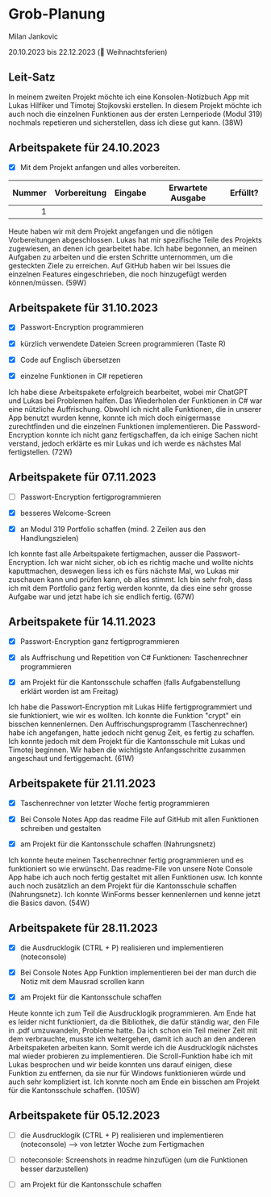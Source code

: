 # Grob-Planung

Milan Jankovic

20.10.2023 bis 22.12.2023 (🎄 Weihnachtsferien)

## Leit-Satz

In meinem zweiten Projekt möchte ich eine Konsolen-Notizbuch App mit Lukas Hilfiker und Timotej Stojkovski erstellen. In diesem Projekt möchte ich auch noch die einzelnen Funktionen aus der ersten Lernperiode (Modul 319) nochmals repetieren und sicherstellen, dass ich diese gut kann. (38W)

## Arbeitspakete für 24.10.2023

- [x] Mit dem Projekt anfangen und alles vorbereiten.

| Nummer | Vorbereitung | Eingabe | Erwartete Ausgabe | Erfüllt? |
| ------:| ------------ | ------- | ----------------- | -------- |
| 1      |              |         |                   |          |

Heute haben wir mit dem Projekt angefangen und die nötigen Vorbereitungen abgeschlossen. Lukas hat mir spezifische Teile des Projekts zugewiesen, an denen ich gearbeitet habe. Ich habe begonnen, an meinen Aufgaben zu arbeiten und die ersten Schritte unternommen, um die gesteckten Ziele zu erreichen. Auf GitHub haben wir bei Issues die einzelnen Features eingeschrieben, die noch hinzugefügt werden können/müssen. (59W)

## Arbeitspakete für 31.10.2023

- [x] Passwort-Encryption programmieren

- [x] kürzlich verwendete Dateien Screen programmieren (Taste R)

- [x] Code auf Englisch übersetzen

- [x] einzelne Funktionen in C# repetieren

Ich habe diese Arbeitspakete erfolgreich bearbeitet, wobei mir ChatGPT und Lukas bei Problemen halfen. Das Wiederholen der Funktionen in C# war eine nützliche Auffrischung. Obwohl ich nicht alle Funktionen, die in unserer App benutzt wurden kenne, konnte ich mich doch einigermasse zurechtfinden und die einzelnen Funktionen implementieren. Die Password-Encryption konnte ich nicht ganz fertigschaffen, da ich einige Sachen nicht verstand, jedoch erklärte es mir Lukas und ich werde es nächstes Mal fertigstellen. (72W)

## Arbeitspakete für 07.11.2023

- [ ] Passwort-Encryption fertigprogrammieren

- [x] besseres Welcome-Screen
      
- [x] an Modul 319 Portfolio schaffen (mind. 2 Zeilen aus den Handlungszielen)

Ich konnte fast alle Arbeitspakete fertigmachen, ausser die Passwort-Encryption. Ich war nicht sicher, ob ich es richtig mache und wollte nichts kaputtmachen, deswegen liess ich es fürs nächste Mal, wo Lukas mir zuschauen kann und prüfen kann, ob alles stimmt. Ich bin sehr froh, dass ich mit dem Portfolio ganz fertig werden konnte, da dies eine sehr grosse Aufgabe war und jetzt habe ich sie endlich fertig. (67W)

## Arbeitspakete für 14.11.2023

- [x] Passwort-Encryption ganz fertigprogrammieren

- [x] als Auffrischung und Repetition von C# Funktionen: Taschenrechner programmieren 
      
- [x] am Projekt für die Kantonsschule schaffen (falls Aufgabenstellung erklärt worden ist am Freitag)

Ich habe die Passwort-Encryption mit Lukas Hilfe fertigprogrammiert und sie funktioniert, wie wir es wollten. Ich konnte die Funktion "crypt" ein bisschen kennenlernen. Den Auffrischungsprogramm (Taschenrechner) habe ich angefangen, hatte jedoch nicht genug Zeit, es fertig zu schaffen. Ich konnte jedoch mit dem Projekt für die Kantonsschule mit Lukas und Timotej beginnen. Wir haben die wichtigste Anfangsschritte zusammen angeschaut und fertiggemacht. (61W)

## Arbeitspakete für 21.11.2023

- [x] Taschenrechner von letzter Woche fertig programmieren

- [x] Bei Console Notes App das readme File auf GitHub mit allen Funktionen schreiben und gestalten

- [x] am Projekt für die Kantonsschule schaffen (Nahrungsnetz)

Ich konnte heute meinen Taschenrechner fertig programmieren und es funktioniert so wie erwünscht. Das readme-File von unsere Note Console App habe ich auch noch fertig gestaltet mit allen Funktionen usw. Ich konnte auch noch zusätzlich an dem Projekt für die Kantonsschule schaffen (Nahrungsnetz). Ich konnte WinForms besser kennenlernen und kenne jetzt die Basics davon. (54W)

## Arbeitspakete für 28.11.2023

- [x] die Ausdrucklogik (CTRL + P) realisieren und implementieren (noteconsole)

- [x] Bei Console Notes App Funktion implementieren bei der man durch die Notiz mit dem Mausrad scrollen kann

- [x] am Projekt für die Kantonsschule schaffen

Heute konnte ich zum Teil die Ausdrucklogik programmieren. Am Ende hat es leider nicht funktioniert, da die Bibliothek, die dafür ständig war, den File in .pdf umzuwandeln, Probleme hatte. Da ich schon ein Teil meiner Zeit mit dem verbrauchte, musste ich weitergehen, damit ich auch an den anderen Arbeitspaketen arbeiten kann. Somit werde ich die Ausdrucklogik nächstes mal wieder probieren zu implementieren. Die Scroll-Funktion habe ich mit Lukas besprochen und wir beide konnten uns darauf einigen, diese Funktion zu entfernen, da sie nur für Windows funktionieren würde und auch sehr kompliziert ist. Ich konnte noch am Ende ein bisschen am Projekt für die Kantonsschule schaffen. (105W)

## Arbeitspakete für 05.12.2023

- [ ] die Ausdrucklogik (CTRL + P) realisieren und implementieren (noteconsole) --> von letzter Woche zum Fertigmachen

- [ ] noteconsole: Screenshots in readme hinzufügen (um die Funktionen besser darzustellen)

- [ ] am Projekt für die Kantonsschule schaffen

